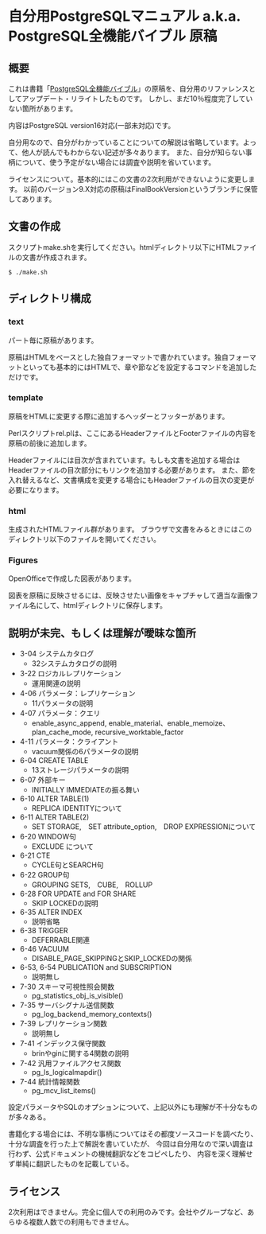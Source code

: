 # 自分用PostgreSQLマニュアル a.k.a. PostgreSQL全機能バイブル 原稿


## 概要
これは書籍「<a href="https://www.amazon.co.jp/dp/4774153923">PostgreSQL全機能バイブル</a>」の原稿を、自分用のリファレンスとしてアップデート・リライトしたものです。
しかし、まだ10％程度完了していない箇所があります。


内容はPostgreSQL version16対応(一部未対応)です。


自分用なので、自分がわかっていることについての解説は省略しています。よって、他人が読んでもわからない記述が多々あります。
また、自分が知らない事柄について、使う予定がない場合には調査や説明を省いています。


ライセンスについて。基本的にはこの文書の2次利用ができないように変更します。
以前のバージョン9.X対応の原稿はFinalBookVersionというブランチに保管してあります。


## 文書の作成
スクリプトmake.shを実行してください。htmlディレクトリ以下にHTMLファイルの文書が作成されます。

```
$ ./make.sh
```

## ディレクトリ構成

### text
パート毎に原稿があります。

原稿はHTMLをベースとした独自フォーマットで書かれています。独自フォーマットといっても基本的にはHTMLで、章や節などを設定するコマンドを追加しただけです。

### template
原稿をHTMLに変更する際に追加するヘッダーとフッターがあります。

Perlスクリプトrel.plは、ここにあるHeaderファイルとFooterファイルの内容を原稿の前後に追加します。

Headerファイルには目次が含まれています。もしも文書を追加する場合はHeaderファイルの目次部分にもリンクを追加する必要があります。
また、節を入れ替えるなど、文書構成を変更する場合にもHeaderファイルの目次の変更が必要になります。

### html
生成されたHTMLファイル群があります。  ブラウザで文書をみるときにはこのディレクトリ以下のファイルを開いてください。

### Figures
OpenOfficeで作成した図表があります。

図表を原稿に反映させるには、反映させたい画像をキャプチャして適当な画像ファイル名にして、htmlディレクトリに保存します。

## 説明が未完、もしくは理解が曖昧な箇所

- 3-04 システムカタログ
	- 32システムカタログの説明
- 3-22 ロジカルレプリケーション
	- 運用関連の説明
- 4-06 パラメータ：レプリケーション
	- 11パラメータの説明
- 4-07 パラメータ：クエリ
	- enable_async_append, enable_material、enable_memoize、plan_cache_mode, recursive_worktable_factor
- 4-11 パラメータ：クライアント
	- vacuum関係の6パラメータの説明
- 6-04 CREATE TABLE
	- 13ストレージパラメータの説明
- 6-07 外部キー
	- INITIALLY IMMEDIATEの振る舞い
- 6-10 ALTER TABLE(1)
	- REPLICA IDENTITYについて
- 6-11 ALTER TABLE(2)
	- SET STORAGE,　SET attribute_option,　DROP EXPRESSIONについて
- 6-20 WINDOW句
	- EXCLUDE について
- 6-21 CTE
	- CYCLE句とSEARCH句
- 6-22 GROUP句
	- GROUPING SETS,　CUBE,　ROLLUP
- 6-28 FOR UPDATE and FOR SHARE
	- SKIP LOCKEDの説明
- 6-35 ALTER INDEX
	- 説明省略
- 6-38 TRIGGER
	- DEFERRABLE関連
- 6-46 VACUUM
	- DISABLE_PAGE_SKIPPINGとSKIP_LOCKEDの関係
- 6-53, 6-54 PUBLICATION and SUBSCRIPTION
	- 説明無し
- 7-30 スキーマ可視性照会関数
	- pg_statistics_obj_is_visible()
- 7-35 サーバシグナル送信関数
	- pg_log_backend_memory_contexts()
- 7-39 レプリケーション関数
	- 説明無し
- 7-41 インデックス保守関数
	- brinやginに関する4関数の説明
- 7-42 汎用ファイルアクセス関数
	- pg_ls_logicalmapdir()
- 7-44 統計情報関数
	- pg_mcv_list_items()


設定パラメータやSQLのオプションについて、上記以外にも理解が不十分なものが多々ある。


書籍化する場合には、不明な事柄についてはその都度ソースコードを調べたり、十分な調査を行った上で解説を書いていたが、
今回は自分用なので深い調査は行わず、公式ドキュメントの機械翻訳などをコピペしたり、
内容を深く理解せず単純に翻訳したものを記載している。


## ライセンス

2次利用はできません。完全に個人での利用のみです。会社やグループなど、あらゆる複数人数での利用もできません。
